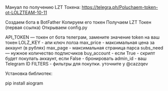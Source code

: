 Мануал по получению LZT Токена: https://telegra.ph/Poluchaem-token-ot-LOLZTEAM-10-11

Создаем бота в BotFather
Копируем его токен
Получаем LZT Токен (первая ссылка)
Открываем config.py


API_TOKEN — токен от бота телеграм, замените значение token на ваш токен
LOLZ_KEY - апи ключ лолза
max_price - максимальная цена за аккаунт (в рублях)
max_page - максимальная страница парса
subs_need — нужное количество подписчиков
buy_account - если True - скрипт будет покупать аккаунт, если False - бронировать
admin_id - ваш Telegram ID 
FILTERS - фильтры для покупки. уточните у @cazzqev


Установка библиотек:



pip install aiogram

